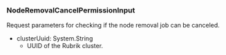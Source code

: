 ### NodeRemovalCancelPermissionInput
Request parameters for checking if the node removal job can be canceled.

- clusterUuid: System.String
  - UUID of the Rubrik cluster.
